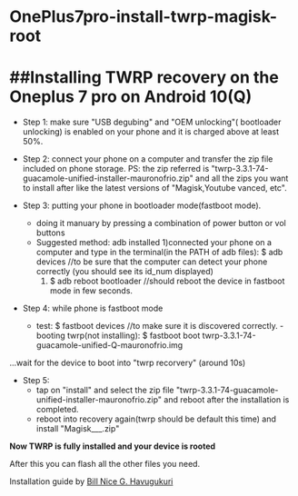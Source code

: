 # OnePlus7pro-install-twrp-magisk-root

##Installing TWRP recovery on the Oneplus 7 pro on Android 10(Q)
==============================================================

- Step 1:
  make sure "USB degubing" and "OEM unlocking"( bootloader unlocking) is enabled on your phone
  and it is charged above at least 50%.

- Step 2:
  connect your phone on a computer and transfer the zip file included on phone storage.
  PS: the zip referred is "twrp-3.3.1-74-guacamole-unified-installer-mauronofrio.zip"
  and all the zips you want to install after like the latest versions of "Magisk,Youtube vanced, etc".
- Step 3: putting your phone in bootloader mode(fastboot mode).
  - doing it manuary by pressing a combination of power button or vol buttons
  - Suggested method: adb installed
      1)connected your phone on a computer and type in the terminal(in the PATH of adb files):
         $ adb devices //to be sure that the computer can detect your phone correctly (you should see its id_num displayed)
      1) $ adb reboot bootloader //should reboot the device in fastboot mode in few seconds.
- Step 4: while phone is fastboot mode
  - test: 
     $ fastboot devices //to make sure it is discovered correctly.
  -booting twrp(not installing):
     $ fastboot boot twrp-3.3.1-74-guacamole-unified-Q-mauronofrio.img

...wait for the device to boot into "twrp recorvery" (around 10s)

- Step 5:
  - tap on "install" and select the zip file "twrp-3.3.1-74-guacamole-unified-installer-mauronofrio.zip" and reboot after the installation  is completed.
  - reboot into recovery again(twrp should be default this time) and install "Magisk___.zip"


**Now TWRP is fully installed and your device is rooted**

After this you can flash all the other files you need.

Installation guide by [Bill Nice G. Havugukuri](https://blog.billnice.it)
